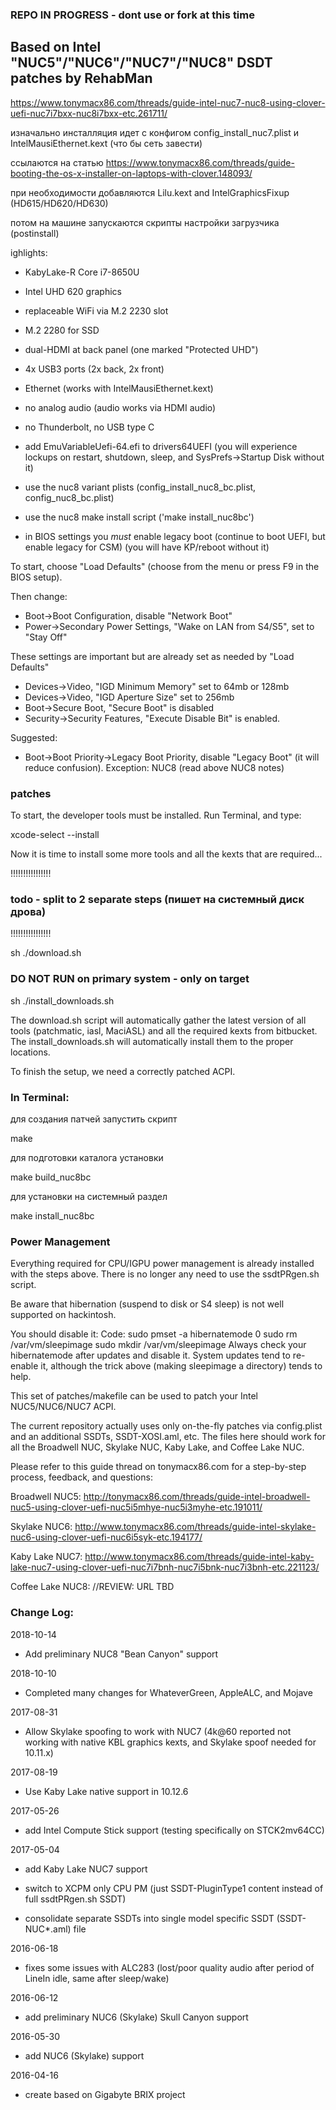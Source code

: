 ### REPO IN PROGRESS - dont use or fork at this time





## Based on Intel "NUC5"/"NUC6"/"NUC7"/"NUC8" DSDT patches by RehabMan

https://www.tonymacx86.com/threads/guide-intel-nuc7-nuc8-using-clover-uefi-nuc7i7bxx-nuc8i7bxx-etc.261711/

изначально инсталляция идет с конфигом
config_install_nuc7.plist и IntelMausiEthernet.kext (что бы сеть завести)

ссылаются на статью https://www.tonymacx86.com/threads/guide-booting-the-os-x-installer-on-laptops-with-clover.148093/

при необходимости добавляются Lilu.kext and IntelGraphicsFixup (HD615/HD620/HD630)


потом на машине запускаются скрипты настройки загрузчика (postinstall)


ighlights:
- KabyLake-R Core i7-8650U
- Intel UHD 620 graphics
- replaceable WiFi via M.2 2230 slot
- M.2 2280 for SSD
- dual-HDMI at back panel (one marked "Protected UHD")
- 4x USB3 ports (2x back, 2x front)
- Ethernet (works with IntelMausiEthernet.kext)
- no analog audio (audio works via HDMI audio)
- no Thunderbolt, no USB type C


- add EmuVariableUefi-64.efi to drivers64UEFI
(you will experience lockups on restart, shutdown, sleep, and SysPrefs->Startup Disk without it)
- use the nuc8 variant plists (config_install_nuc8_bc.plist, config_nuc8_bc.plist)
- use the nuc8 make install script ('make install_nuc8bc')
- in BIOS settings you *must* enable legacy boot (continue to boot UEFI, but enable legacy for CSM)
(you will have KP/reboot without it)



To start, choose "Load Defaults" (choose from the menu or press F9 in the BIOS setup).

Then change:
- Boot->Boot Configuration, disable "Network Boot"
- Power->Secondary Power Settings, "Wake on LAN from S4/S5", set to "Stay Off"

These settings are important but are already set as needed by "Load Defaults"
- Devices->Video, "IGD Minimum Memory" set to 64mb or 128mb
- Devices->Video, "IGD Aperture Size" set to 256mb
- Boot->Secure Boot, "Secure Boot" is disabled
- Security->Security Features, "Execute Disable Bit" is enabled.

Suggested:
- Boot->Boot Priority->Legacy Boot Priority, disable "Legacy Boot" (it will reduce confusion).
Exception: NUC8 (read above NUC8 notes)



### patches
To start, the developer tools must be installed. Run Terminal, and type:

xcode-select --install

Now it is time to install some more tools and all the kexts that are required...

!!!!!!!!!!!!!!!!
### todo - split to 2 separate steps (пишет на системный диск дрова)
!!!!!!!!!!!!!!!!

sh ./download.sh

### DO NOT RUN on primary system - only on target
sh ./install_downloads.sh

The download.sh script will automatically gather the latest version of all tools (patchmatic, iasl, MaciASL) and all the required kexts from bitbucket. The install_downloads.sh will automatically install them to the proper locations.

To finish the setup, we need a correctly patched ACPI.


### In Terminal:

для создания патчей запустить скрипт

make

для подготовки каталога установки

make build_nuc8bc

для установки на системный раздел

make install_nuc8bc


### Power Management

Everything required for CPU/IGPU power management is already installed with the steps above.
There is no longer any need to use the ssdtPRgen.sh script.

Be aware that hibernation (suspend to disk or S4 sleep) is not well supported on hackintosh.

You should disable it:
Code:
sudo pmset -a hibernatemode 0
sudo rm /var/vm/sleepimage
sudo mkdir /var/vm/sleepimage
Always check your hibernatemode after updates and disable it. System updates tend to re-enable it, although the trick above (making sleepimage a directory) tends to help.










This set of patches/makefile can be used to patch your Intel NUC5/NUC6/NUC7 ACPI.

The current repository actually uses only on-the-fly patches via config.plist and an additional SSDTs, SSDT-XOSI.aml, etc.  The files here should work for all the Broadwell NUC, Skylake NUC, Kaby Lake, and Coffee Lake NUC.

Please refer to this guide thread on tonymacx86.com for a step-by-step process, feedback, and questions:

Broadwell NUC5: http://tonymacx86.com/threads/guide-intel-broadwell-nuc5-using-clover-uefi-nuc5i5mhye-nuc5i3myhe-etc.191011/

Skylake NUC6: http://www.tonymacx86.com/threads/guide-intel-skylake-nuc6-using-clover-uefi-nuc6i5syk-etc.194177/

Kaby Lake NUC7: http://www.tonymacx86.com/threads/guide-intel-kaby-lake-nuc7-using-clover-uefi-nuc7i7bnh-nuc7i5bnk-nuc7i3bnh-etc.221123/

Coffee Lake NUC8: //REVIEW: URL TBD


### Change Log:

2018-10-14

- Add preliminary NUC8 "Bean Canyon" support


2018-10-10

- Completed many changes for WhateverGreen, AppleALC, and Mojave


2017-08-31

- Allow Skylake spoofing to work with NUC7 (4k@60 reported not working with native KBL graphics kexts, and Skylake spoof needed for 10.11.x)


2017-08-19

- Use Kaby Lake native support in 10.12.6


2017-05-26

- add Intel Compute Stick support (testing specifically on STCK2mv64CC)


2017-05-04

- add Kaby Lake NUC7 support

- switch to XCPM only CPU PM (just SSDT-PluginType1 content instead of full ssdtPRgen.sh SSDT)

- consolidate separate SSDTs into single model specific SSDT (SSDT-NUC*.aml) file


2016-06-18

- fixes some issues with ALC283 (lost/poor quality audio after period of LineIn idle, same after sleep/wake)


2016-06-12

- add preliminary NUC6 (Skylake) Skull Canyon support


2016-05-30

- add NUC6 (Skylake) support


2016-04-16

- create based on Gigabyte BRIX project

